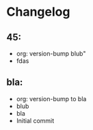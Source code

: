 # Changelog
## 45:
- org: version-bump blub"
- fdas
## bla:
- org: version-bump to bla
- blub
- bla
- Initial commit
